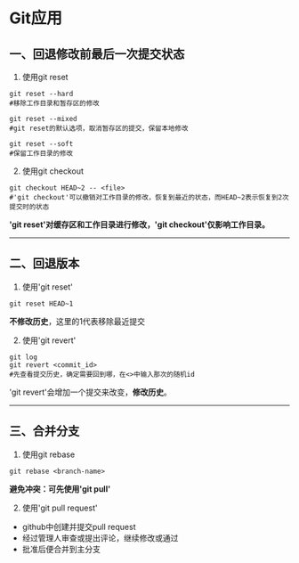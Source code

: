 # Git应用

## 一、回退修改前最后一次提交状态

1. 使用git reset
```
git reset --hard	
#移除工作目录和暂存区的修改
```

```
git reset --mixed
#git reset的默认选项，取消暂存区的提交，保留本地修改
```

```
git reset --soft
#保留工作目录的修改
```

2. 使用git checkout
```
git checkout HEAD~2 -- <file>
#'git checkout'可以撤销对工作目录的修改，恢复到最近的状态，而HEAD~2表示恢复到2次提交时的状态
```
**'git reset'对缓存区和工作目录进行修改，'git checkout'仅影响工作目录。**

---

## 二、回退版本

1. 使用'git reset'
```
git reset HEAD~1
```
**不修改历史**，这里的1代表移除最近提交

2. 使用'git revert'
```
git log
git revert <commit_id>
#先查看提交历史，确定需要回到哪，在<>中输入那次的随机id
```
'git revert'会增加一个提交来改变，**修改历史**。

---

## 三、合并分支

1. 使用git rebase
```
git rebase <branch-name>
```
**避免冲突：可先使用'git pull'**

2. 使用'git pull request'

- github中创建并提交pull request
- 经过管理人审查或提出评论，继续修改或通过
- 批准后便合并到主分支

